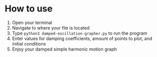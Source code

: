 # How to use
1. Open your terminal
2. Navigate to where your file is located
3. Type ```python3 damped-oscillation-grapher.py``` to run the program
4. Enter values for damping coefficients, amount of points to plot, and initial conditions
5. Enjoy your damped simple harmonic motion graph
